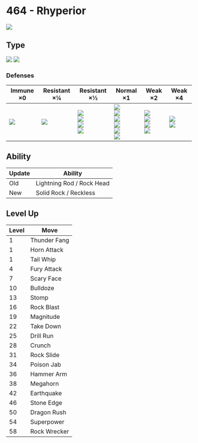 # 464 - Rhyperior
![][464]

## Type

![][ground]  ![][rock]

### Defenses

Immune ×0         | Resistant ×¼    | Resistant ×½                                                | Normal ×1                                                                                 | Weak ×2                                                       | Weak ×4                       | 
---               | ---             | ---                                                         | ---                                                                                       | ---                                                           | ---                           | 
![][electric]<br> | ![][poison]<br> | ![][normal]<br> ![][flying]<br> ![][rock]<br> ![][fire]<br> | ![][bug]<br> ![][ghost]<br> ![][psychic]<br> ![][dragon]<br> ![][dark]<br> ![][fairy]<br> | ![][fighting]<br> ![][ground]<br> ![][steel]<br> ![][ice]<br> | ![][water]<br> ![][grass]<br> | 

## Ability

Update | Ability                   | 
---    | ---                       | 
Old    | Lightning Rod / Rock Head | 
New    | Solid Rock / Reckless     | 

## Level Up

Level | Move         | 
---   | ---          | 
1     | Thunder Fang | 
1     | Horn Attack  | 
1     | Tail Whip    | 
4     | Fury Attack  | 
7     | Scary Face   | 
10    | Bulldoze     | 
13    | Stomp        | 
16    | Rock Blast   | 
19    | Magnitude    | 
22    | Take Down    | 
25    | Drill Run    | 
28    | Crunch       | 
31    | Rock Slide   | 
34    | Poison Jab   | 
36    | Hammer Arm   | 
38    | Megahorn     | 
42    | Earthquake   | 
46    | Stone Edge   | 
50    | Dragon Rush  | 
54    | Superpower   | 
58    | Rock Wrecker | 

[464]: ../img/pokemon/464.png
[normal]: ../img/types/normal.png
[fire]: ../img/types/fire.png
[fighting]: ../img/types/fighting.png
[water]: ../img/types/water.png
[flying]: ../img/types/flying.png
[grass]: ../img/types/grass.png
[poison]: ../img/types/poison.png
[electric]: ../img/types/electric.png
[ground]: ../img/types/ground.png
[psychic]: ../img/types/psychic.png
[rock]: ../img/types/rock.png
[ice]: ../img/types/ice.png
[bug]: ../img/types/bug.png
[dragon]: ../img/types/dragon.png
[ghost]: ../img/types/ghost.png
[dark]: ../img/types/dark.png
[steel]: ../img/types/steel.png
[fairy]: ../img/types/fairy.png
